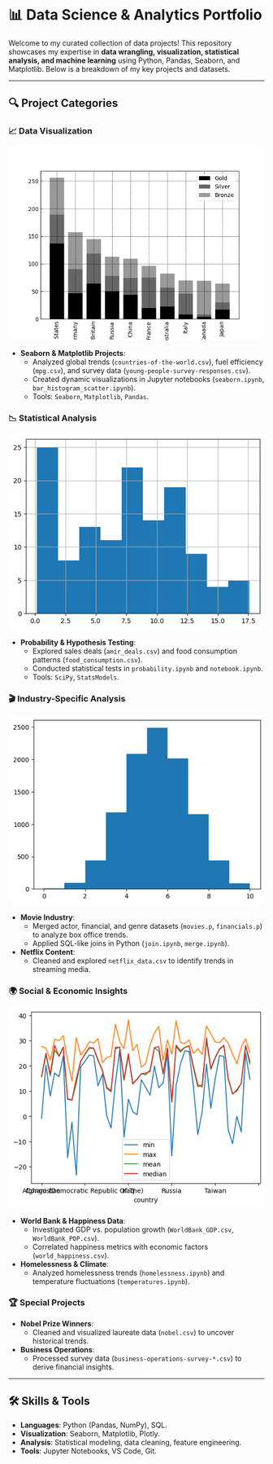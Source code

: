 # 📊 Data Science & Analytics Portfolio

Welcome to my curated collection of data projects! This repository showcases my expertise in **data wrangling, visualization, statistical analysis, and machine learning** using Python, Pandas, Seaborn, and Matplotlib. Below is a breakdown of my key projects and datasets.

---

## 🔍 Project Categories

### 📈 **Data Visualization**
![pyplot-Medals](matplotlib/medals.png)

- **Seaborn & Matplotlib Projects**:  
  - Analyzed global trends (`countries-of-the-world.csv`), fuel efficiency (`mpg.csv`), and survey data (`young-people-survey-responses.csv`).  
  - Created dynamic visualizations in Jupyter notebooks (`seaborn.ipynb`, `bar_histogram_scatter.ipynb`).  
  - Tools: `Seaborn`, `Matplotlib`, `Pandas`.

### 📉 **Statistical Analysis**
![pyplot-Amir](Stat%20in%20Python/amir_deals.png)
- **Probability & Hypothesis Testing**:  
  - Explored sales deals (`amir_deals.csv`) and food consumption patterns (`food_consumption.csv`).  
  - Conducted statistical tests in `probability.ipynb` and `notebook.ipynb`.  
  - Tools: `SciPy`, `StatsModels`.

### 🎬 **Industry-Specific Analysis**
![pyplot-Invest](workspace/invest.png)
- **Movie Industry**:  
  - Merged actor, financial, and genre datasets (`movies.p`, `financials.p`) to analyze box office trends.  
  - Applied SQL-like joins in Python (`join.ipynb`, `merge.ipynb`).  
- **Netflix Content**:  
  - Cleaned and explored `netflix_data.csv` to identify trends in streaming media.

### 🌍 **Social & Economic Insights**
![seaborn-Temp](workspace/temperatures.png)

- **World Bank & Happiness Data**:  
  - Investigated GDP vs. population growth (`WorldBank_GDP.csv`, `WorldBank_POP.csv`).  
  - Correlated happiness metrics with economic factors (`world_happiness.csv`).  
- **Homelessness & Climate**:  
  - Analyzed homelessness trends (`homelessness.ipynb`) and temperature fluctuations (`temperatures.ipynb`).

### 🏆 **Special Projects**
- **Nobel Prize Winners**:  
  - Cleaned and visualized laureate data (`nobel.csv`) to uncover historical trends.  
- **Business Operations**:  
  - Processed survey data (`business-operations-survey-*.csv`) to derive financial insights.

---

## 🛠️ **Skills & Tools**
- **Languages**: Python (Pandas, NumPy), SQL.  
- **Visualization**: Seaborn, Matplotlib, Plotly.  
- **Analysis**: Statistical modeling, data cleaning, feature engineering.  
- **Tools**: Jupyter Notebooks, VS Code, Git.

